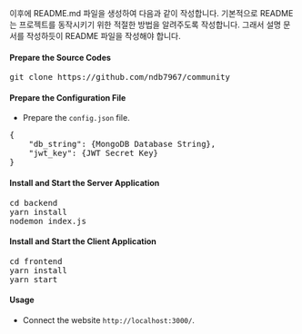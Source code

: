 이후에 README.md 파일을 생성하여 다음과 같이 작성합니다.
기본적으로 README는 프로젝트를 동작시키기 위한 적절한 방법을 알려주도록 작성합니다.
그래서 설명 문서를 작성하듯이 README 파일을 작성해야 합니다.

#### Prepare the Source Codes

<pre>
git clone https://github.com/ndb7967/community
</pre>

#### Prepare the Configuration File

* Prepare the <code>config.json</code> file.
<pre>
{
    "db_string": {MongoDB Database String},
    "jwt_key": {JWT Secret Key}
}
</pre>

#### Install and Start the Server Application

<pre>
cd backend
yarn install
nodemon index.js
</pre>

#### Install and Start the Client Application

<pre>
cd frontend
yarn install
yarn start
</pre>

#### Usage

* Connect the website <code>http://localhost:3000/</code>.
